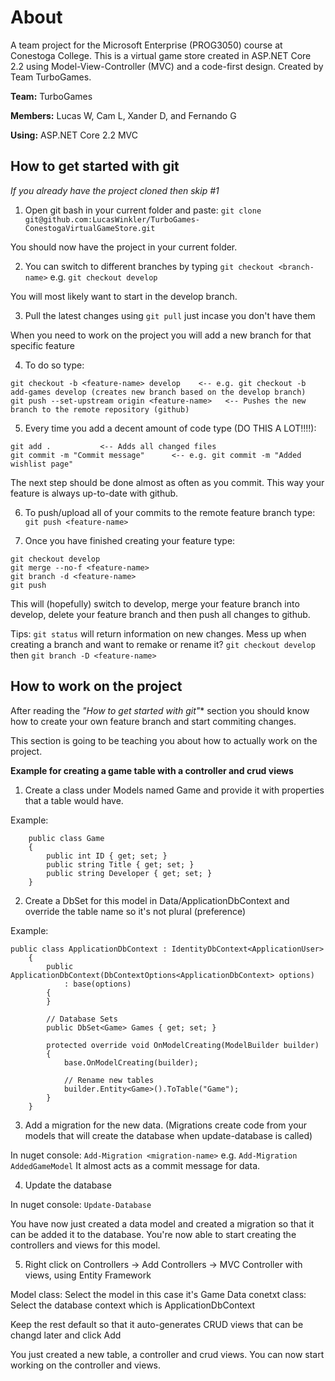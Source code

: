 # About
A team project for the Microsoft Enterprise (PROG3050) course at Conestoga College. This is a virtual game store created in ASP.NET Core 2.2 using Model-View-Controller (MVC) and a code-first design. Created by Team TurboGames.

**Team:** TurboGames

**Members:** Lucas W, Cam L, Xander D, and Fernando G

**Using:** ASP.NET Core 2.2 MVC

## How to get started with git

*If you already have the project cloned then skip #1*

1. Open git bash in your current folder and paste: `git clone git@github.com:LucasWinkler/TurboGames-ConestogaVirtualGameStore.git`

You should now have the project in your current folder.

2. You can switch to different branches by typing `git checkout <branch-name>` e.g. `git checkout develop`

You will most likely want to start in the develop branch.

3. Pull the latest changes using `git pull` just incase you don't have them

When you need to work on the project you will add a new branch for that specific feature

4. To do so type: 
```
git checkout -b <feature-name> develop    <-- e.g. git checkout -b add-games develop (creates new branch based on the develop branch)
git push --set-upstream origin <feature-name>   <-- Pushes the new branch to the remote repository (github)
```

5. Every time you add a decent amount of code type (DO THIS A LOT!!!!):
```
git add .			<-- Adds all changed files
git commit -m "Commit message"		<--	e.g. git commit -m "Added wishlist page"
``` 

The next step should be done almost as often as you commit. 
This way your feature is always up-to-date with github.

6. To push/upload all of your commits to the remote feature branch type: `git push <feature-name>`

7. Once you have finished creating your feature type: 
```
git checkout develop
git merge --no-f <feature-name>
git branch -d <feature-name>
git push
```

This will (hopefully) switch to develop, merge your feature branch into develop, delete your feature branch and then push all changes to github.

Tips: 
`git status` will  return information on new changes.
Mess up when creating a branch and want to remake or rename it? `git checkout develop` then `git branch -D <feature-name>`

## How to work on the project

After reading the *"How to get started with git"** section you should know how to create your own feature branch and start commiting changes.

This section is going to be teaching you about how to actually work on the project.

**Example for creating a game table with a controller and crud views**

1. Create a class under Models named Game and provide it with properties that a table would have.

Example:
```
    public class Game
    {
        public int ID { get; set; }
        public string Title { get; set; }
        public string Developer { get; set; }
    }
```

2. Create a DbSet for this model in Data/ApplicationDbContext and override the table name so it's not plural (preference)

Example:
```
public class ApplicationDbContext : IdentityDbContext<ApplicationUser>
    {
        public ApplicationDbContext(DbContextOptions<ApplicationDbContext> options)
            : base(options)
        {
        }

        // Database Sets
        public DbSet<Game> Games { get; set; }

        protected override void OnModelCreating(ModelBuilder builder)
        {
            base.OnModelCreating(builder);

            // Rename new tables
            builder.Entity<Game>().ToTable("Game");
        }
    }
```

3. Add a migration for the new data. (Migrations create code from your models that will create the database when update-database is called)

In nuget console: `Add-Migration <migration-name>` e.g. `Add-Migration AddedGameModel` It almost acts as a commit message for data.

4. Update the database

In nuget console: `Update-Database`

You have now just created a data model and created a migration so that it can be added it to the database.
You're now able to start creating the controllers and views for this model.

5. Right click on Controllers -> Add Controllers -> MVC Controller with views, using Entity Framework

Model class: Select the model in this case it's Game
Data conetxt class: Select the database context which is ApplicationDbContext

Keep the rest default so that it auto-generates CRUD views that can be changd later and click Add

You just created a new table, a controller and crud views. You can now start working on the controller and views.